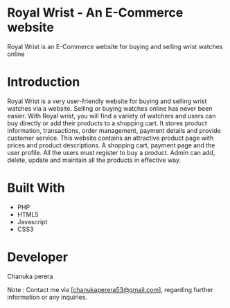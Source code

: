 
# Royal Wrist - An E-Commerce website 
Royal Wrist is an E-Commerce website for buying and selling wrist watches online

# Introduction
Royal Wrist is a very user-friendly website for buying and selling wrist watches via a website.
Selling or buying watches online has never been easier. With Royal wrist, you will find a variety of watchers and 
users can buy directly or add their products to a shopping cart.
It stores product information, transactions, order management, payment details and provide customer service.
This website contains an attractive product page with prices and product descriptions. A shopping cart, payment page and the user profile.
All the users must register to buy a product. Admin can add, delete, update and maintain all the products in effective way.

# Built With
- PHP
- HTML5
- Javascript
- CSS3



# Developer
Chanuka perera

Note : Contact me via [chanukaperera53@gmail.com], regarding further information or any inquiries.
